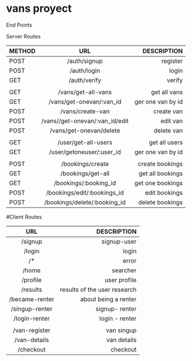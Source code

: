 # vans proyect

End Points

Server Routes


| METHOD |             URL              |       DESCRIPTION |
| ------ | :--------------------------: | ----------------: |
| POST   |         /auth/signup         |          register |
| POST   |         /auth/login          |             login |
| GET    |         /auth/verify         |            verify |
|        |                              |                   |
| GET    |  /vans/get-all-vans          |      get all vans |
| GET    |   /vans/get-onevan/:van_id   | ger one van by id |
| POST   |    /vans/create-van          |        create van |
| POST   |/vans//get-onevan/:van_id/edit|        edit van   |
| POST   |  /vans/get-onevan/delete     |        delete van |
|        |                              |                   |
| GET    |     /user/get-all-users      |     get all users |
| GET    |  /user/getoneuser/:user_id   | ger one van by id |
|        |                              |                   |
| POST   |       /bookings/create       |   create bookings |
| GET    |      /bookings/get-all       |  get all bookings |
| GET    |    /bookings/:booking_id     |  get one bookings |
| POST   | /bookings/edit/:bookings_id  |     edit bookings |
| POST   | /bookings/delete/:booking_id |   delete bookings |

#Client Routes

|      URL       |                  DESCRIPTION |
| :------------: | ---------------------------: |
|  /signup       |                  signup-user |
|     /login     |                        login |
|      /\*       |                        error |
|     /home      |                     searcher |
|    /profile    |                 user profile |
|    /results    | results of the user research |
| /became-renter |         about being a renter |
| /singup-renter |               signup- renter |
| /login-renter  |               login - renter |
|                |                              |
| /van-register  |                   van singup |
|  /van-details  |                  van details |
|   /checkout    |                     checkout |
